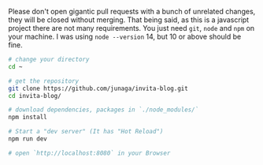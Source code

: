 Please don't open gigantic pull requests with a bunch of unrelated changes, they will be closed without merging. That being said, as this is a javascript project there are not many requirements. You just need `git`, `node` and `npm` on your machine. I was using `node --version` 14, but 10 or above should be fine.

```sh
# change your directory
cd ~

# get the repository
git clone https://github.com/junaga/invita-blog.git
cd invita-blog/

# download dependencies, packages in `./node_modules/`
npm install

# Start a "dev server" (It has "Hot Reload")
npm run dev

# open `http://localhost:8080` in your Browser
```
